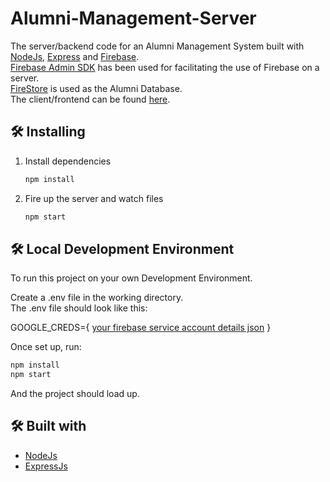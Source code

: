 # Alumni-Management-Server    

The server/backend code for an Alumni Management System built with [NodeJs](https://nodejs.dev/), [Express](https://expressjs.com/) and [Firebase](https://firebase.google.com/).        
[Firebase Admin SDK](https://firebase.google.com/docs/admin/setup) has been used for facilitating the use of Firebase on a server.    
[FireStore](https://firebase.google.com/docs/firestore) is used as the Alumni Database.     
The client/frontend can be found [here](https://github.com/Neyen108/Alumni-Management-Client).      

## 🛠 Installing     
1. Install dependencies     

   ```bash
   npm install
   ```     

2. Fire up the server and watch files      

   ```bash
   npm start
   ```    
   
## 🛠 Local Development Environment     

   To run this project on your own Development Environment.      
  
   Create a .env file in the working directory.     
   The .env file should look like this:
  
   GOOGLE_CREDS={ [your firebase service account details json](https://firebase.google.com/docs/admin/setup#initialize-sdk) }        
   
   Once set up, run:
   ```bash
   npm install
   npm start
   ```
   And the project should load up.     

## 🛠 Built with   

- [NodeJs](https://nodejs.dev/)      
- [ExpressJs](https://expressjs.com/)   

